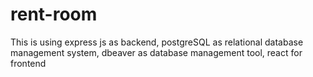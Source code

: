 # rent-room
This is using express js as backend, postgreSQL as relational database management system, dbeaver as database management tool, react for frontend
